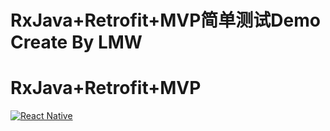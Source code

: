 # RxJava+Retrofit+MVP简单测试Demo Create By LMW
RxJava+Retrofit+MVP
===
[![React Native](https://img.shields.io/badge/react%20native-0.33.0-brightgreen.svg)](https://github.com/facebook/react-native)

